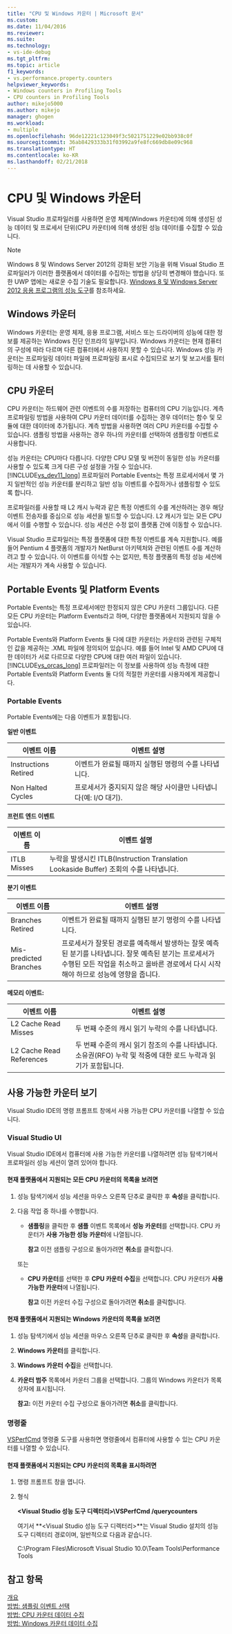 ```yaml
---
title: "CPU 및 Windows 카운터 | Microsoft 문서"
ms.custom: 
ms.date: 11/04/2016
ms.reviewer: 
ms.suite: 
ms.technology:
- vs-ide-debug
ms.tgt_pltfrm: 
ms.topic: article
f1_keywords:
- vs.performance.property.counters
helpviewer_keywords:
- Windows counters in Profiling Tools
- CPU counters in Profiling Tools
author: mikejo5000
ms.author: mikejo
manager: ghogen
ms.workload:
- multiple
ms.openlocfilehash: 96de12221c123049f3c5021751229e02bb938c0f
ms.sourcegitcommit: 36ab8429333b31f03992a9fe8fc669db8e09c968
ms.translationtype: HT
ms.contentlocale: ko-KR
ms.lasthandoff: 02/21/2018
---
```

# <a name="cpu-and-windows-counters"></a>CPU 및 Windows 카운터

Visual Studio 프로파일러를 사용하면 운영 체제(Windows 카운터)에 의해 생성된 성능 데이터 및 프로세서 단위(CPU 카운터)에 의해 생성된 성능 데이터를 수집할 수 있습니다.

> [!NOTE]
> Windows 8 및 Windows Server 2012의 강화된 보안 기능을 위해 Visual Studio 프로파일러가 이러한 플랫폼에서 데이터를 수집하는 방법을 상당히 변경해야 했습니다. 또한 UWP 앱에는 새로운 수집 기술도 필요합니다. [Windows 8 및 Windows Server 2012 응용 프로그램의 성능 도구](../profiling/performance-tools-on-windows-8-and-windows-server-2012-applications.md)를 참조하세요.

## <a name="windows-counters"></a>Windows 카운터

Windows 카운터는 운영 체제, 응용 프로그램, 서비스 또는 드라이버의 성능에 대한 정보를 제공하는 Windows 진단 인프라의 일부입니다. Windows 카운터는 현재 컴퓨터의 구성에 따라 다르며 다른 컴퓨터에서 사용하지 못할 수 있습니다. Windows 성능 카운터는 프로파일링 데이터 파일에 프로파일링 표시로 수집되므로 보기 및 보고서를 필터링하는 데 사용할 수 있습니다.

## <a name="cpu-counters"></a>CPU 카운터

CPU 카운터는 하드웨어 관련 이벤트의 수를 저장하는 컴퓨터의 CPU 기능입니다. 계측 프로파일링 방법을 사용하여 CPU 카운터 데이터를 수집하는 경우 데이터는 함수 및 모듈에 대한 데이터에 추가됩니다. 계측 방법을 사용하면 여러 CPU 카운터를 수집할 수 있습니다. 샘플링 방법을 사용하는 경우 하나의 카운터를 선택하여 샘플링할 이벤트로 사용합니다.

성능 카운터는 CPU마다 다릅니다. 다양한 CPU 모델 및 버전이 동일한 성능 카운터를 사용할 수 있도록 크게 다른 구성 설정을 가질 수 있습니다. [!INCLUDE[vs_dev11_long](../data-tools/includes/vs_dev11_long_md.md)] 프로파일러 Portable Events는 특정 프로세서에서 몇 가지 일반적인 성능 카운터를 분리하고 일반 성능 이벤트를 수집하거나 샘플링할 수 있도록 합니다.

프로파일러를 사용할 때 L2 캐시 누락과 같은 특정 이벤트의 수를 계산하려는 경우 해당 이벤트 전송자를 중심으로 성능 세션을 빌드할 수 있습니다. L2 캐시가 있는 모든 CPU에서 이를 수행할 수 있습니다. 성능 세션은 수정 없이 플랫폼 간에 이동할 수 있습니다.

Visual Studio 프로파일러는 특정 플랫폼에 대한 특정 이벤트를 계속 지원합니다. 예를 들어 Pentium 4 플랫폼의 개발자가 NetBurst 아키텍처와 관련된 이벤트 수를 계산하려고 할 수 있습니다. 이 이벤트를 이식할 수는 없지만, 특정 플랫폼의 특정 성능 세션에서는 개발자가 계속 사용할 수 있습니다.

## <a name="portable-and-platform-events"></a>Portable Events 및 Platform Events

Portable Events는 특정 프로세서에만 한정되지 않은 CPU 카운터 그룹입니다. 다른 모든 CPU 카운터는 Platform Events라고 하며, 다양한 플랫폼에서 지원되지 않을 수 있습니다.

 Portable Events와 Platform Events 둘 다에 대한 카운터는 카운터와 관련된 구체적인 값을 제공하는 .XML 파일에 정의되어 있습니다. 예를 들어 Intel 및 AMD CPU에 대한 데이터가 서로 다르므로 다양한 CPU에 대한 여러 파일이 있습니다. [!INCLUDE[vs_orcas_long](../debugger/includes/vs_orcas_long_md.md)] 프로파일러는 이 정보를 사용하여 성능 측정에 대한 Portable Events와 Platform Events 둘 다의 적절한 카운터를 사용자에게 제공합니다.

### <a name="portable-events"></a>Portable Events

Portable Events에는 다음 이벤트가 포함됩니다.

**일반 이벤트**

|이벤트 이름|이벤트 설명|
|----------------|-----------------------|
|Instructions Retired|이벤트가 완료될 때까지 실행된 명령의 수를 나타냅니다.|
|Non Halted Cycles|프로세서가 중지되지 않은 해당 사이클만 나타냅니다(예: I/O 대기).|

**프런트 엔드 이벤트**

|이벤트 이름|이벤트 설명|
|----------------|-----------------------|
|ITLB Misses|누락을 발생시킨 ITLB(Instruction Translation Lookaside Buffer) 조회의 수를 나타냅니다.|

**분기 이벤트**

|이벤트 이름|이벤트 설명|
|----------------|-----------------------|
|Branches Retired|이벤트가 완료될 때까지 실행된 분기 명령의 수를 나타냅니다.|
|Mis-predicted Branches|프로세서가 잘못된 경로를 예측해서 발생하는 잘못 예측된 분기를 나타냅니다. 잘못 예측된 분기는 프로세서가 수행된 모든 작업을 취소하고 올바른 경로에서 다시 시작해야 하므로 성능에 영향을 줍니다.|

**메모리 이벤트:**

|이벤트 이름|이벤트 설명|
|----------------|-----------------------|
|L2 Cache Read Misses|두 번째 수준의 캐시 읽기 누락의 수를 나타냅니다.|
|L2 Cache Read References|두 번째 수준의 캐시 읽기 참조의 수를 나타냅니다. 소유권(RFO) 누락 및 적중에 대한 로드 누락과 읽기가 포함됩니다.|

## <a name="viewing-available-counters"></a>사용 가능한 카운터 보기

Visual Studio IDE의 명령 프롬프트 창에서 사용 가능한 CPU 카운터를 나열할 수 있습니다.

### <a name="visual-studio-ui"></a>Visual Studio UI

Visual Studio IDE에서 컴퓨터에 사용 가능한 카운터를 나열하려면 성능 탐색기에서 프로파일러 성능 세션이 열려 있어야 합니다.

#### <a name="to-view-a-list-of-a-list-of-all-cpu-counters-that-are-supported-on-the-current-platform"></a>현재 플랫폼에서 지원되는 모든 CPU 카운터의 목록을 보려면

1. 성능 탐색기에서 성능 세션을 마우스 오른쪽 단추로 클릭한 후 **속성**을 클릭합니다.

2. 다음 작업 중 하나를 수행합니다.

    -   **샘플링**을 클릭한 후 **샘플** 이벤트 목록에서 **성능 카운터**를 선택합니다. CPU 카운터가 **사용 가능한 성능 카운터**에 나열됩니다.

         **참고** 이전 샘플링 구성으로 돌아가려면 **취소**를 클릭합니다.

     또는

    -   **CPU 카운터**를 선택한 후 **CPU 카운터 수집**을 선택합니다. CPU 카운터가 **사용 가능한 카운터**에 나열됩니다.

         **참고** 이전 카운터 수집 구성으로 돌아가려면 **취소**를 클릭합니다.

#### <a name="to-view-a-list-of-a-list-of-window-counters-that-are-supported-on-the-current-platform"></a>현재 플랫폼에서 지원되는 Windows 카운터의 목록을 보려면

1. 성능 탐색기에서 성능 세션을 마우스 오른쪽 단추로 클릭한 후 **속성**을 클릭합니다.

2. **Windows 카운터**를 클릭합니다.

3. **Windows 카운터 수집**을 선택합니다.

4. **카운터 범주** 목록에서 카운터 그룹을 선택합니다. 그룹의 Windows 카운터가 목록 상자에 표시됩니다.

     **참고:** 이전 카운터 수집 구성으로 돌아가려면 **취소**를 클릭합니다.

### <a name="command-line"></a>명령줄

[VSPerfCmd](../profiling/vsperfcmd.md) 명령줄 도구를 사용하면 명령줄에서 컴퓨터에 사용할 수 있는 CPU 카운터를 나열할 수 있습니다.

#### <a name="to-list-of-cpu-counters-that-are-supported-on-the-current-platform"></a>현재 플랫폼에서 지원되는 CPU 카운터의 목록을 표시하려면

1. 명령 프롬프트 창을 엽니다.

2. 형식

     **\<Visual Studio 성능 도구 디렉터리>\VSPerfCmd /querycounters**

     여기서 **\<Visual Studio 성능 도구 디렉터리>**는 Visual Studio 설치의 성능 도구 디렉터리 경로이며, 일반적으로 다음과 같습니다.

     C:\Program Files\Microsoft Visual Studio 10.0\Team Tools\Performance Tools

## <a name="see-also"></a>참고 항목

[개요](../profiling/overviews-performance-tools.md)  
[방법: 샘플링 이벤트 선택](../profiling/how-to-choose-sampling-events.md)  
[방법: CPU 카운터 데이터 수집](../profiling/how-to-collect-cpu-counter-data.md)  
[방법: Windows 카운터 데이터 수집](../profiling/how-to-collect-windows-counter-data.md)